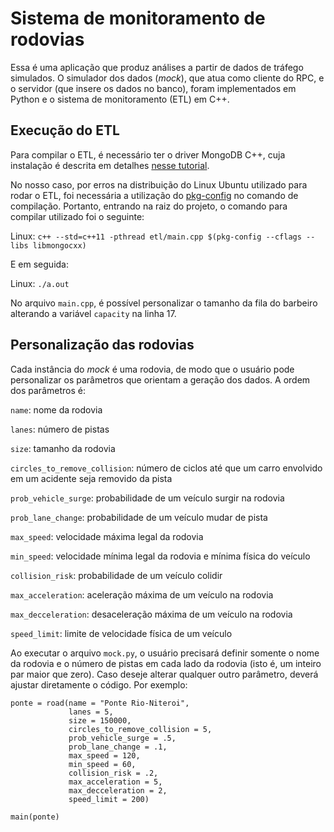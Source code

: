 # Sistema de monitoramento de rodovias

Essa é uma aplicação que produz análises a partir de dados de tráfego simulados. O simulador dos dados (*mock*), que atua como cliente do RPC, e o servidor (que insere os dados no banco), foram implementados em Python e o sistema de monitoramento (ETL) em C++.

## Execução do ETL

Para compilar o ETL, é necessário ter o driver MongoDB C++, cuja instalação é descrita em detalhes [nesse tutorial](https://www.mongodb.com/docs/drivers/cxx/).

No nosso caso, por erros na distribuição do Linux Ubuntu utilizado para rodar o ETL, foi necessária a utilização do [pkg-config](https://www.freedesktop.org/wiki/Software/pkg-config/) no comando de compilação. Portanto, entrando na raiz do projeto, o comando para compilar utilizado foi o seguinte:

Linux:
```c++ --std=c++11 -pthread etl/main.cpp $(pkg-config --cflags --libs libmongocxx)```

E em seguida:

Linux:
```./a.out```

No arquivo `main.cpp`, é possível personalizar o tamanho da fila do barbeiro alterando a variável `capacity` na linha 17.

## Personalização das rodovias

Cada instância do *mock* é uma rodovia, de modo que o usuário pode personalizar os parâmetros que orientam a geração dos dados.  A ordem dos parâmetros é:

`name`: nome da rodovia

`lanes`: número de pistas 

`size`: tamanho da rodovia

`circles_to_remove_collision`: número de ciclos até que um carro envolvido em um acidente seja removido da pista

`prob_vehicle_surge`: probabilidade de um veículo surgir na rodovia

`prob_lane_change`: probabilidade de um veículo mudar de pista

`max_speed`: velocidade máxima legal da rodovia

`min_speed`: velocidade mínima legal da rodovia e mínima física do veículo

`collision_risk`: probabilidade de um veículo colidir

`max_acceleration`: aceleração máxima de um veículo na rodovia

`max_decceleration`: desaceleração máxima de um veículo na rodovia

`speed_limit`: limite de velocidade física de um veículo 

Ao executar o arquivo `mock.py`, o usuário precisará definir somente o nome da rodovia e o número de pistas em cada lado da rodovia (isto é, um inteiro par maior que zero). Caso deseje alterar qualquer outro parâmetro, deverá ajustar diretamente o código. Por exemplo:

```
ponte = road(name = "Ponte Rio-Niteroi", 
             lanes = 5, 
             size = 150000, 
             circles_to_remove_collision = 5, 
             prob_vehicle_surge = .5, 
             prob_lane_change = .1, 
             max_speed = 120, 
             min_speed = 60, 
             collision_risk = .2, 
             max_acceleration = 5,
             max_decceleration = 2,
             speed_limit = 200)

main(ponte)
```
